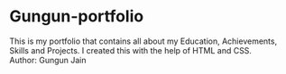 # Gungun-portfolio
This is my portfolio that contains all about my Education, Achievements, Skills and Projects. I created this with the help of HTML and CSS.
<br>
Author: Gungun Jain 
